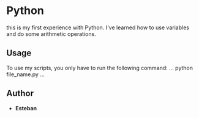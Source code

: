 # Python
 this is my first experience with Python. I've learned how to use variables and do some arithmetic operations.

 ## Usage
 To use my scripts, you only have to run the following command:
 ...
 python file_name.py
 ...

 ## Author
 - **Esteban**